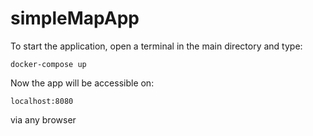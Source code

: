# simpleMapApp
 
To start the application, open a terminal in the main directory and type: 
```
docker-compose up
```

Now the app will be accessible on:
```
localhost:8080
```
via any browser
